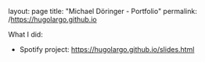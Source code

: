 layout: page
title: "Michael Döringer - Portfolio"
permalink: /https://hugolargo.github.io

What I did:
- Spotify project: https://hugolargo.github.io/slides.html



